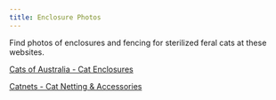 ```yaml
---
title: Enclosure Photos
---
```


Find photos of enclosures and fencing for sterilized feral cats at these websites.

[Cats of Australia - Cat Enclosures](https://www.catsofaustralia.com/cat-enclosures.htm)

[Catnets - Cat Netting & Accessories](https://catnetting.com/pages/gallery)